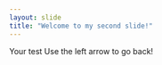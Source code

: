 ```yaml
---
layout: slide
title: "Welcome to my second slide!"
---
```

Your test
Use the left arrow to go back!

